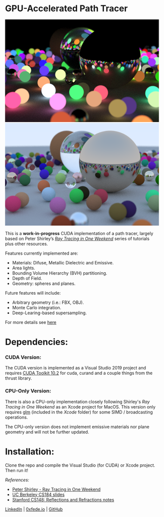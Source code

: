 GPU-Accelerated Path Tracer
===========

![test2.png](test2.png)
![test1.png](test1.png)


This is a **work-in-progress** CUDA implementation of a path tracer, largely based on Peter Shirley’s [*Ray Tracing in One Weekend*]() series of tutorials plus other resources.

Features currently implemented are:

* Materials: Difuse, Metallic Dielectric and Emissive.
* Area lights.
* Bounding Volume Hierarchy  (BVH) partitioning.
* Depth of Field.
* Geometry: spheres and planes.

Future features will include:

* Arbitrary geometry (i.e.: FBX, OBJ).
* Monte Carlo integration.
* Deep-Learing-based supersampling.


For more details see [here](https://0xfede.io/2020/04/16/pathTracer.html)


Dependencies:
=============

### CUDA Version:
The CUDA version is implemented as a Visual Studio 2019 project and requires [CUDA Toolkit 10.2](https://developer.nvidia.com/cuda-downloads) for cuda, curand and a couple things from the thrust library.

### CPU-Only Version:
There is also a CPU-only implementation closely following Shirley's *Ray Tracing in One Weekend* as an Xcode project for MacOS. This version only requires [glm](https://glm.g-truc.net/0.9.9/index.html) (included in the *Xcode* folder) for some SIMD / broadcasting operations.

The CPU-only version does not implement emissive materials nor plane geometry and will not be further updated.


Installation:
=============
Clone the repo and compile the Visual Studio (for CUDA) or Xcode project. Then run it!


*References:*

* [Peter Shirley - Ray Tracing in One Weekend](https://raytracing.github.io/)
* [UC Berkeley CS184 slides](https://cs184.eecs.berkeley.edu/sp20)
* [Stanford CS148: Reflections and Refractions notes](https://graphics.stanford.edu/courses/cs148-10-summer/docs/2006--degreve--reflection_refraction.pdf)

[LinkedIn](https://www.linkedin.com/in/federicosaldarini) |
[0xfede.io](https://0xfede.io) | [GitHub](https://github.com/saldavonschwartz)
